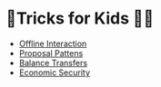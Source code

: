 #  🎉Tricks for Kids 🐰🎊

* [Offline Interaction](./inherent.md)
* [Proposal Pattens](./proposals.md)
* [Balance Transfers](./balances.md)
* [Economic Security](./econsecurity.md)
<!-- * [Rust Asynchronous Primitives](./futures.md) -->